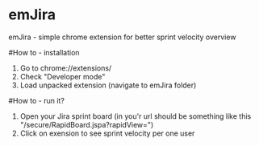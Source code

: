 # emJira

emJira - simple chrome extension for better sprint velocity overview 

#How to - installation

1. Go to chrome://extensions/
2. Check "Developer mode"
3. Load unpacked extension (navigate to emJira folder)

#How to - run it?

1. Open your Jira sprint board (in you'r url should be something like this "/secure/RapidBoard.jspa?rapidView=")
2. Click on exension to see sprint velocity per one user
